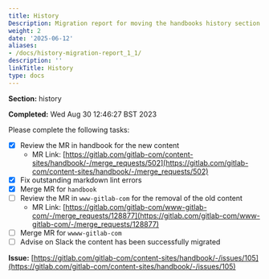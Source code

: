 ```yaml
---
title: History
Description: Migration report for moving the handbooks history section
weight: 2
date: '2025-06-12'
aliases:
- /docs/history-migration-report_1_1/
description: ''
linkTitle: History
type: docs
---
```


**Section:** history

**Completed:** Wed Aug 30 12:46:27 BST 2023

Please complete the following tasks:

- [x] Review the MR in handbook for the new content
  - MR Link: [https://gitlab.com/gitlab-com/content-sites/handbook/-/merge_requests/502](https://gitlab.com/gitlab-com/content-sites/handbook/-/merge_requests/502)
- [x] Fix outstanding markdown lint errors
- [x] Merge MR for `handbook`
- [ ] Review the MR in `www-gitlab-com` for the removal of the old content
  - MR Link: [https://gitlab.com/gitlab-com/www-gitlab-com/-/merge_requests/128877](https://gitlab.com/gitlab-com/www-gitlab-com/-/merge_requests/128877)
- [ ] Merge MR for `wwww-gitlab-com`
- [ ] Advise on Slack the content has been successfully migrated

**Issue:** [https://gitlab.com/gitlab-com/content-sites/handbook/-/issues/105](https://gitlab.com/gitlab-com/content-sites/handbook/-/issues/105)
